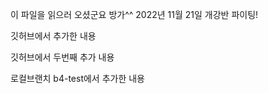 이 파일을 읽으러 오셨군요 방가^^ 
2022년 11월 21일 개강반 파이팅!

깃허브에서 추가한 내용


깃허브에서 두번째 추가 내용


로컬브랜치 b4-test에서 추가한 내용
